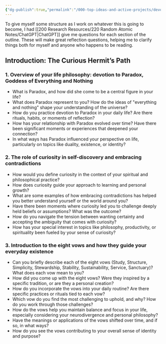 ```yaml
---
{"dg-publish":true,"permalink":"/000-top-ideas-and-active-projects/devotion-to-paradox-and-the-art-of-slow-living/0-introduction/"}
---
```


To give myself some structure as I work on whatever this is going to become, I had [[200 Research Resources/220 Random Atomic Notes/ChatGPT\|ChatGPT]] give me questions for each section of the outline.  These will make great reflection questions, helping me to clarify things both for myself and anyone who happens to be reading.
## **Introduction: The Curious Hermit’s Path**

### **1. Overview of your life philosophy: devotion to Paradox, Goddess of Everything and Nothing**
- What is Paradox, and how did she come to be a central figure in your life?
- What does Paradox represent to you? How do the ideas of "everything and nothing" shape your understanding of the universe?
- How do you practice devotion to Paradox in your daily life? Are there rituals, habits, or moments of reflection?
- How has your relationship with Paradox evolved over time? Have there been significant moments or experiences that deepened your connection?
- In what ways has Paradox influenced your perspective on life, particularly on topics like duality, existence, or identity?

### **2. The role of curiosity in self-discovery and embracing contradictions**
- How would you define curiosity in the context of your spiritual and philosophical practice?
- How does curiosity guide your approach to learning and personal growth?
- What are some examples of how embracing contradictions has helped you better understand yourself or the world around you?
- Have there been moments where curiosity led you to challenge deeply held beliefs or assumptions? What was the outcome?
- How do you navigate the tension between wanting certainty and accepting the ambiguity that comes with curiosity?
- How has your special interest in topics like philosophy, productivity, or spirituality been fueled by your sense of curiosity?

### **3. Introduction to the eight vows and how they guide your everyday existence**
- Can you briefly describe each of the eight vows (Study, Structure, Simplicity, Stewardship, Stability, Sustainability, Service, Sanctuary)? What does each vow mean to you?
- How did you come up with the eight vows? Were they inspired by a specific tradition, or are they a personal creation?
- How do you incorporate the vows into your daily routine? Are there specific practices or rituals tied to each vow?
- Which vow do you find the most challenging to uphold, and why? How do you work through those challenges?
- How do the vows help you maintain balance and focus in your life, especially considering your neurodivergence and personal philosophy?
- Have the meanings or applications of the vows shifted over time, and if so, in what ways?
- How do you see the vows contributing to your overall sense of identity and purpose?
